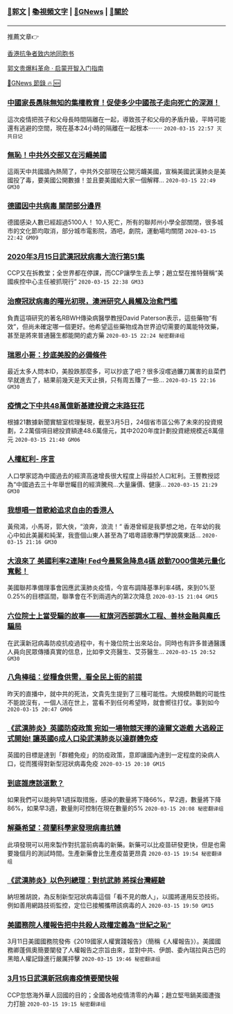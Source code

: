 ###  [:eagle:郭文](https://github.com/ourhimalayas/txt) | [:books:視頻文字](https://github.com/ourhimalayas/txt/blob/master/content/README.md) | [:newspaper:GNews](https://github.com/ourhimalayas/txt/blob/master/content/gnews/README.md) | [:pray:關於](https://github.com/ourhimalayas/home/tree/master/about)
---

推薦文章:point_right:

[香港抗争者致内地同胞书](https://github.com/ourhimalayas/news/blob/master/2019/08/a_letter_from_the_hong_kong_people.md)

[郭文贵爆料革命 · 启蒙开智入门指南](https://github.com/ourhimalayas/txt/issues/1)

[:newspaper:GNews 節錄 :fire: :new:](https://github.com/ourhimalayas/txt/blob/master/content/gnews/README.md) 



### [中國家長愚昧無知的集權教育！促使多少中國孩子走向死亡的深淵！](/content/gnews/1/README.md)

這次疫情把孩子和父母長時間隔離在一起，導致孩子和父母的矛盾升級，平時可能還有逃避的空間，現在基本24小時的隔離在一起根本········  `2020-03-15 22:57 灭共日记`

### [無恥！中共外交部又在污衊美國](/content/gnews/2/README.md)

這兩天中共國牆內熱鬧了，中共外交部現在公開污衊美國，宣稱美國武漢肺炎是美國投了毒，要美國公開數據！並且要美國給大家一個解釋...  `2020-03-15 22:49 GM30`

### [德國因中共病毒 關閉部分邊界](/content/gnews/3/README.md)

德國感染人數已經超過5100人！ 10人死亡，所有的聯邦州小學全部關閉，很多城市的文化節均取消，部分城市電影院，酒吧，劇院，運動場均關閉  `2020-03-15 22:42 GM09`

### [2020年3月15日武漢冠狀病毒大流行第51集](/content/gnews/4/README.md)

CCP又在拆教堂；全世界都在停課，而CCP讓學生去上學；趙立堅在推特聲稱“美國疾控中心主任被抓現行”  `2020-03-15 22:38 GM33`

### [治療冠狀病毒的曙光初現，澳洲研究人員觸及治愈門檻](/content/gnews/5/README.md)

負責這項研究的著名RBWH傳染病醫學教授David Paterson表示，這些藥物“有效”，但尚未確定哪一個更好。他希望這些藥物成為世界迫切需要的萬能特效藥，甚至是將來普通醫生都能開的處方藥  `2020-03-15 22:24 秘密翻译组`

### [瑞恩小哥：抄底美股的必備條件](/content/gnews/6/README.md)

最近太多人問本ID，美股跌那麼多，可以抄底了吧？很多沒嚐過鐮刀厲害的韭菜們早就進去了，結果前幾天是天天止損，只有周五賺了一些...  `2020-03-15 22:16 GM30`

### [疫情之下中共48萬億新基建投資之末路狂花](/content/gnews/7/README.md)

根據21數據新聞實驗室梳理髮現，截至3月5日，24個省市區公佈了未來的投資規劃，2.2萬個項目總投資額達48.6萬億元，其中2020年度計劃投資總規模近8萬億元  `2020-03-15 21:40 GM06`

### [人權紅利- 序言](/content/gnews/8/README.md)

人口學家認為中國過去的經濟高速增長很大程度上得益於人口紅利。王豐教授認為“中國過去三十年舉世矚目的經濟騰飛…大量廉價、健康...  `2020-03-15 21:29 GM30`

### [我想唱一首歌給追求自由的香港人](/content/gnews/9/README.md)

黃飛鴻，小馬哥，郭大俠，“浪奔，浪流！“ 香港曾經是我夢想之地，在年幼的我心中如此美麗和純潔，我壹個山東人甚至為了唱粵語歌專門學說廣東話...  `2020-03-15 21:16 GM30`

### [大浪來了 美國利率2連降! Fed今晨緊急降息4碼 啟動7000億美元量化寬鬆！](/content/gnews/10/README.md)

美國聯邦準備理事會因應武漢肺炎疫情，今宣布調降基準利率4碼，來到0%至0.25%的目標區間，聯準會在不到兩週內的第2次降息  `2020-03-15 21:04 GM15`

### [六位院士上當受騙的故事——紅旗河西部調水工程、善林金融與龐氏騙局](/content/gnews/11/README.md)

在武漢新冠病毒防疫抗疫過程中，有十幾位院士出來站台。同時也有許多普通醫護人員向民眾傳播真實的信息，比如李文亮醫生、艾芬醫生...  `2020-03-15 20:52 GM30`

### [八角棒槌：從糧食供需，看全民上街的前提](/content/gnews/12/README.md)

昨天的直播中，就中共的死法，文貴先生提到了三種可能性。大規模熱戰的可能性不能說沒有，一個人活在世上，當看不到任何希望時，就會嚮往打仗。事到如今  `2020-03-15 20:47 GM06`

### [《武漢肺炎》英國防疫政策 宛如一場物競天擇的達爾文遊戲 大逃殺正式開始! 讓英國6成人口染武漢肺炎以達群體免疫](/content/gnews/13/README.md)

英國的目標是達到「群體免疫」的防疫政策，意即讓國內達到一定程度的染病人口，從而獲得對新型冠狀病毒免疫  `2020-03-15 20:10 GM15`

### [到底誰應該道歉？](/content/gnews/14/README.md)

如果我們可以能夠早1週採取措施，感染的數量將下降66%，早2週，數量將下降86%，如果早3週，數量則可控制在現在數量的5%  `2020-03-15 20:08 秘密翻译组`

### [解藥希望：荷蘭科學家發現病毒抗體](/content/gnews/15/README.md)

此項發現可以用來製作對抗當前病毒的新藥。新藥可以比疫苗研發更快，但是也需要幾個月的測試時間。生產新藥會比生產疫苗更昂貴  `2020-03-15 19:54 秘密翻译组`

### [《武漢肺炎》以色列總理：對抗武肺 將採台灣經驗](/content/gnews/16/README.md)

納坦雅胡說，為反制新型冠狀病毒這個「看不見的敵人」，以國將運用反恐技術。例如善用網路技術監控，定位已接觸攜帶該病毒的人  `2020-03-15 19:50 GM15`

### [美國務院人權報告把中共殺人政權定義為“世紀之恥”](/content/gnews/17/README.md)

3月11日美國國務院發佈《2019國家人權實踐報告》（簡稱《人權報告》）。美國國務卿蓬佩奧簡要闡發了人權報告之宗旨由來，並對中共、伊朗、委內瑞拉與古巴的黑暗人權記錄進行嚴厲抨擊  `2020-03-15 19:46 秘密翻译组`

### [3月15日武漢新冠病毒疫情要聞快報](/content/gnews/18/README.md)

CCP忽悠海外華人回國的目的；全國各地疫情清零的內幕；趙立堅甩鍋美國遭強力打臉  `2020-03-15 19:15 秘密翻译组`

